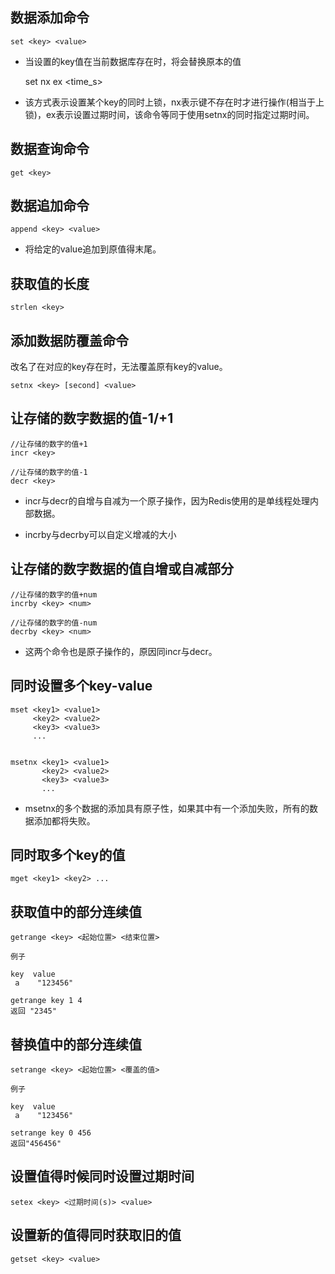 ## 数据添加命令

    set <key> <value>

* 当设置的key值在当前数据库存在时，将会替换原本的值
  

    set <key> <value> nx ex <time_s>
    
* 该方式表示设置某个key的同时上锁，nx表示键不存在时才进行操作(相当于上锁)，ex表示设置过期时间，该命令等同于使用setnx的同时指定过期时间。

## 数据查询命令

    get <key>

## 数据追加命令

    append <key> <value>

* 将给定的value追加到原值得末尾。


## 获取值的长度

    strlen <key>

## 添加数据防覆盖命令
改名了在对应的key存在时，无法覆盖原有key的value。

    setnx <key> [second] <value>

## 让存储的数字数据的值-1/+1

    //让存储的数字的值+1
    incr <key>
    
    //让存储的数字的值-1
    decr <key>

* incr与decr的自增与自减为一个原子操作，因为Redis使用的是单线程处理内部数据。

* incrby与decrby可以自定义增减的大小
  

## 让存储的数字数据的值自增或自减部分

    //让存储的数字的值+num
    incrby <key> <num>
    
    //让存储的数字的值-num
    decrby <key> <num>

* 这两个命令也是原子操作的，原因同incr与decr。

    
## 同时设置多个key-value

    mset <key1> <value1>
         <key2> <value2>
         <key3> <value3>
         ...


    msetnx <key1> <value1>
           <key2> <value2>
           <key3> <value3>
           ...

* msetnx的多个数据的添加具有原子性，如果其中有一个添加失败，所有的数据添加都将失败。

## 同时取多个key的值

    mget <key1> <key2> ...

## 获取值中的部分连续值

    getrange <key> <起始位置> <结束位置>

`例子`

    key  value
     a    "123456"
     
    getrange key 1 4
    返回 "2345"

## 替换值中的部分连续值

    setrange <key> <起始位置> <覆盖的值>

`例子`

    key  value
     a    "123456"
     
    setrange key 0 456
    返回"456456"

## 设置值得时候同时设置过期时间

    setex <key> <过期时间(s)> <value>

## 设置新的值得同时获取旧的值

    getset <key> <value>